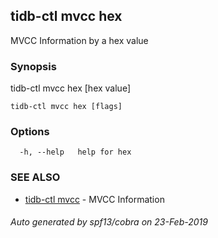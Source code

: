 ## tidb-ctl mvcc hex

MVCC Information by a hex value

### Synopsis


tidb-ctl mvcc hex [hex value]

```
tidb-ctl mvcc hex [flags]
```

### Options

```
  -h, --help   help for hex
```

### SEE ALSO
* [tidb-ctl mvcc](tidb-ctl_mvcc.md)	 - MVCC Information

###### Auto generated by spf13/cobra on 23-Feb-2019
